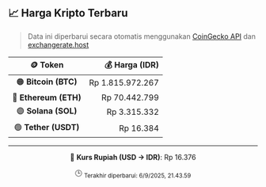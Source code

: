 

<!-- HARGA_KRIPTO -->
## 📈 Harga Kripto Terbaru

> Data ini diperbarui secara otomatis menggunakan [CoinGecko API](https://www.coingecko.com/) dan [exchangerate.host](https://exchangerate.host/)

<div align="center">

| 🪙 Token | 💰 Harga (IDR) |
|:------:|---------------:|
| 🟠 **Bitcoin (BTC)**   | Rp 1.815.972.267 |
| 🔵 **Ethereum (ETH)**  | Rp 70.442.799 |
| 🟣 **Solana (SOL)**    | Rp 3.315.332 |
| 🟢 **Tether (USDT)**   | Rp 16.384 |

---

💱 **Kurs Rupiah (USD → IDR)**: Rp 16.376

🕒 <sub>Terakhir diperbarui: 6/9/2025, 21.43.59</sub>

</div>
<!-- /HARGA_KRIPTO -->